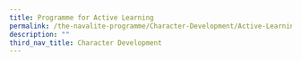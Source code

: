 ```yaml
---
title: Programme for Active Learning
permalink: /the-navalite-programme/Character-Development/Active-Learning/
description: ""
third_nav_title: Character Development
---
```

